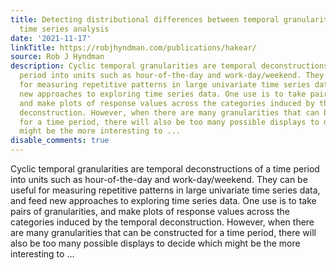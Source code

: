 ```yaml
---
title: Detecting distributional differences between temporal granularities for exploratory
  time series analysis
date: '2021-11-17'
linkTitle: https://robjhyndman.com/publications/hakear/
source: Rob J Hyndman
description: Cyclic temporal granularities are temporal deconstructions of a time
  period into units such as hour-of-the-day and work-day/weekend. They can be useful
  for measuring repetitive patterns in large univariate time series data, and feed
  new approaches to exploring time series data. One use is to take pairs of granularities,
  and make plots of response values across the categories induced by the temporal
  deconstruction. However, when there are many granularities that can be constructed
  for a time period, there will also be too many possible displays to decide which
  might be the more interesting to ...
disable_comments: true
---
```

Cyclic temporal granularities are temporal deconstructions of a time period into units such as hour-of-the-day and work-day/weekend. They can be useful for measuring repetitive patterns in large univariate time series data, and feed new approaches to exploring time series data. One use is to take pairs of granularities, and make plots of response values across the categories induced by the temporal deconstruction. However, when there are many granularities that can be constructed for a time period, there will also be too many possible displays to decide which might be the more interesting to ...